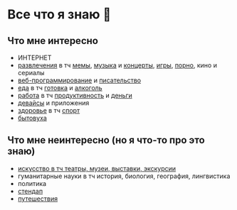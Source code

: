 # Все что я знаю 🚧

## Что мне интересно

- ИНТЕРНЕТ
- [развлечения](./Entertainment/index.md) в тч [мемы](Entertainment/Memes/index.md), [музыка](Entertainment/Music/index.md) и [концерты](Entertainment/Music/Gigs.md), [игры](Entertainment/Games.md), [порно](Entertainment/Porn.md), кино и сериалы  
- [веб-программирование](../Code/index.md) и [писательство](Writing/index.md)
- [еда](./Food/index.md) в тч [готовка](https://potyk.notion.site/d47b6c5c807a41e2a9bb145632a20a5b) и [алкоголь](./Food/Alko.md)
- [работа](./Work/index.md) в тч [продуктивность](Work/Productivity/index.md) и [деньги](Work/Money/index.md)
- [девайсы](Tech/index.md) и приложения
- [здоровье](./Health/index.md) в тч [спорт](./Health/Sport.md)
- [бытовуха](./Routine/Cleaning.md)

## Что мне неинтересно (но я что-то про это знаю)

- [искусство в тч театры, музеи, выставки, экскурсии](./Entertainment/index.md)
- гуманитарные науки в тч история, биология, география, лингвистика
- политика
- [стендап](./Entertainment/Standup.md)
- [путешествия](Entertainment/Travel.md)
